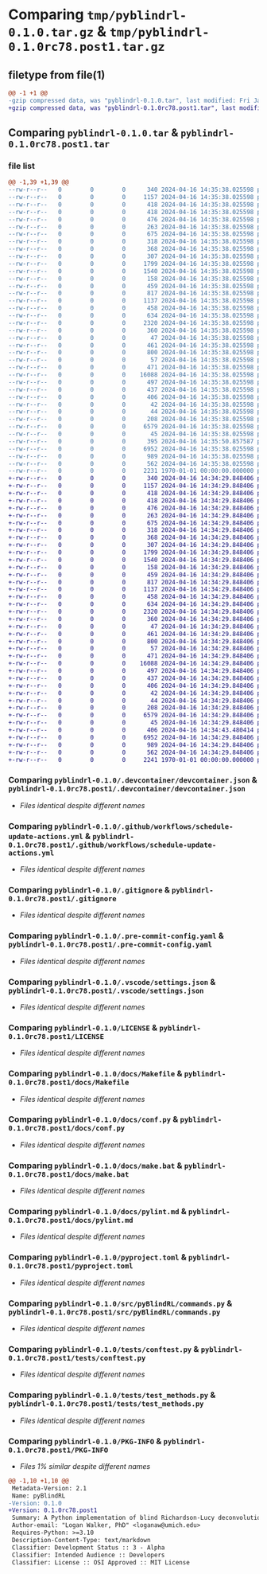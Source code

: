 # Comparing `tmp/pyblindrl-0.1.0.tar.gz` & `tmp/pyblindrl-0.1.0rc78.post1.tar.gz`

## filetype from file(1)

```diff
@@ -1 +1 @@
-gzip compressed data, was "pyblindrl-0.1.0.tar", last modified: Fri Jan  1 00:00:00 2016, max compression
+gzip compressed data, was "pyblindrl-0.1.0rc78.post1.tar", last modified: Fri Jan  1 00:00:00 2016, max compression
```

## Comparing `pyblindrl-0.1.0.tar` & `pyblindrl-0.1.0rc78.post1.tar`

### file list

```diff
@@ -1,39 +1,39 @@
--rw-r--r--   0        0        0      340 2024-04-16 14:35:38.025598 pyblindrl-0.1.0/.devcontainer/Dockerfile
--rw-r--r--   0        0        0     1157 2024-04-16 14:35:38.025598 pyblindrl-0.1.0/.devcontainer/devcontainer.json
--rw-r--r--   0        0        0      418 2024-04-16 14:35:38.025598 pyblindrl-0.1.0/.github/dependabot.yml
--rw-r--r--   0        0        0      418 2024-04-16 14:35:38.025598 pyblindrl-0.1.0/.github/template-sync.yml
--rw-r--r--   0        0        0      476 2024-04-16 14:35:38.025598 pyblindrl-0.1.0/.github/workflows/CI.yml
--rw-r--r--   0        0        0      263 2024-04-16 14:35:38.025598 pyblindrl-0.1.0/.github/workflows/publish.yml
--rw-r--r--   0        0        0      675 2024-04-16 14:35:38.025598 pyblindrl-0.1.0/.github/workflows/schedule-update-actions.yml
--rw-r--r--   0        0        0      318 2024-04-16 14:35:38.025598 pyblindrl-0.1.0/.github/workflows/semantic-pr-check.yml
--rw-r--r--   0        0        0      368 2024-04-16 14:35:38.025598 pyblindrl-0.1.0/.github/workflows/sphinx.yml
--rw-r--r--   0        0        0      307 2024-04-16 14:35:38.025598 pyblindrl-0.1.0/.github/workflows/template-sync.yml
--rw-r--r--   0        0        0     1799 2024-04-16 14:35:38.025598 pyblindrl-0.1.0/.gitignore
--rw-r--r--   0        0        0     1540 2024-04-16 14:35:38.025598 pyblindrl-0.1.0/.pre-commit-config.yaml
--rw-r--r--   0        0        0      158 2024-04-16 14:35:38.025598 pyblindrl-0.1.0/.pypirc
--rw-r--r--   0        0        0      459 2024-04-16 14:35:38.025598 pyblindrl-0.1.0/.vscode/launch.json
--rw-r--r--   0        0        0      817 2024-04-16 14:35:38.025598 pyblindrl-0.1.0/.vscode/settings.json
--rw-r--r--   0        0        0     1137 2024-04-16 14:35:38.025598 pyblindrl-0.1.0/LICENSE
--rw-r--r--   0        0        0      458 2024-04-16 14:35:38.025598 pyblindrl-0.1.0/README.md
--rw-r--r--   0        0        0      634 2024-04-16 14:35:38.025598 pyblindrl-0.1.0/docs/Makefile
--rw-r--r--   0        0        0     2320 2024-04-16 14:35:38.025598 pyblindrl-0.1.0/docs/conf.py
--rw-r--r--   0        0        0      360 2024-04-16 14:35:38.025598 pyblindrl-0.1.0/docs/devcontainer.md
--rw-r--r--   0        0        0       47 2024-04-16 14:35:38.025598 pyblindrl-0.1.0/docs/developer.md
--rw-r--r--   0        0        0      461 2024-04-16 14:35:38.025598 pyblindrl-0.1.0/docs/index.rst
--rw-r--r--   0        0        0      800 2024-04-16 14:35:38.025598 pyblindrl-0.1.0/docs/make.bat
--rw-r--r--   0        0        0       57 2024-04-16 14:35:38.025598 pyblindrl-0.1.0/docs/modules.rst
--rw-r--r--   0        0        0      471 2024-04-16 14:35:38.025598 pyblindrl-0.1.0/docs/pre-commit-config.md
--rw-r--r--   0        0        0    16088 2024-04-16 14:35:38.025598 pyblindrl-0.1.0/docs/pylint.md
--rw-r--r--   0        0        0      497 2024-04-16 14:35:38.025598 pyblindrl-0.1.0/docs/pyproject.md
--rw-r--r--   0        0        0      437 2024-04-16 14:35:38.025598 pyblindrl-0.1.0/docs/python_package.hello_world.rst
--rw-r--r--   0        0        0      406 2024-04-16 14:35:38.025598 pyblindrl-0.1.0/docs/python_package.rst
--rw-r--r--   0        0        0       42 2024-04-16 14:35:38.025598 pyblindrl-0.1.0/docs/requirements.txt
--rw-r--r--   0        0        0       44 2024-04-16 14:35:38.025598 pyblindrl-0.1.0/docs/vscode.md
--rw-r--r--   0        0        0      208 2024-04-16 14:35:38.025598 pyblindrl-0.1.0/docs/workflows.md
--rw-r--r--   0        0        0     6579 2024-04-16 14:35:38.025598 pyblindrl-0.1.0/pyproject.toml
--rw-r--r--   0        0        0       45 2024-04-16 14:35:38.025598 pyblindrl-0.1.0/src/README.md
--rw-r--r--   0        0        0      395 2024-04-16 14:35:50.857587 pyblindrl-0.1.0/src/pyBlindRL/__init__.py
--rw-r--r--   0        0        0     6952 2024-04-16 14:35:38.025598 pyblindrl-0.1.0/src/pyBlindRL/commands.py
--rw-r--r--   0        0        0      989 2024-04-16 14:35:38.025598 pyblindrl-0.1.0/tests/conftest.py
--rw-r--r--   0        0        0      562 2024-04-16 14:35:38.025598 pyblindrl-0.1.0/tests/test_methods.py
--rw-r--r--   0        0        0     2231 1970-01-01 00:00:00.000000 pyblindrl-0.1.0/PKG-INFO
+-rw-r--r--   0        0        0      340 2024-04-16 14:34:29.848406 pyblindrl-0.1.0rc78.post1/.devcontainer/Dockerfile
+-rw-r--r--   0        0        0     1157 2024-04-16 14:34:29.848406 pyblindrl-0.1.0rc78.post1/.devcontainer/devcontainer.json
+-rw-r--r--   0        0        0      418 2024-04-16 14:34:29.848406 pyblindrl-0.1.0rc78.post1/.github/dependabot.yml
+-rw-r--r--   0        0        0      418 2024-04-16 14:34:29.848406 pyblindrl-0.1.0rc78.post1/.github/template-sync.yml
+-rw-r--r--   0        0        0      476 2024-04-16 14:34:29.848406 pyblindrl-0.1.0rc78.post1/.github/workflows/CI.yml
+-rw-r--r--   0        0        0      263 2024-04-16 14:34:29.848406 pyblindrl-0.1.0rc78.post1/.github/workflows/publish.yml
+-rw-r--r--   0        0        0      675 2024-04-16 14:34:29.848406 pyblindrl-0.1.0rc78.post1/.github/workflows/schedule-update-actions.yml
+-rw-r--r--   0        0        0      318 2024-04-16 14:34:29.848406 pyblindrl-0.1.0rc78.post1/.github/workflows/semantic-pr-check.yml
+-rw-r--r--   0        0        0      368 2024-04-16 14:34:29.848406 pyblindrl-0.1.0rc78.post1/.github/workflows/sphinx.yml
+-rw-r--r--   0        0        0      307 2024-04-16 14:34:29.848406 pyblindrl-0.1.0rc78.post1/.github/workflows/template-sync.yml
+-rw-r--r--   0        0        0     1799 2024-04-16 14:34:29.848406 pyblindrl-0.1.0rc78.post1/.gitignore
+-rw-r--r--   0        0        0     1540 2024-04-16 14:34:29.848406 pyblindrl-0.1.0rc78.post1/.pre-commit-config.yaml
+-rw-r--r--   0        0        0      158 2024-04-16 14:34:29.848406 pyblindrl-0.1.0rc78.post1/.pypirc
+-rw-r--r--   0        0        0      459 2024-04-16 14:34:29.848406 pyblindrl-0.1.0rc78.post1/.vscode/launch.json
+-rw-r--r--   0        0        0      817 2024-04-16 14:34:29.848406 pyblindrl-0.1.0rc78.post1/.vscode/settings.json
+-rw-r--r--   0        0        0     1137 2024-04-16 14:34:29.848406 pyblindrl-0.1.0rc78.post1/LICENSE
+-rw-r--r--   0        0        0      458 2024-04-16 14:34:29.848406 pyblindrl-0.1.0rc78.post1/README.md
+-rw-r--r--   0        0        0      634 2024-04-16 14:34:29.848406 pyblindrl-0.1.0rc78.post1/docs/Makefile
+-rw-r--r--   0        0        0     2320 2024-04-16 14:34:29.848406 pyblindrl-0.1.0rc78.post1/docs/conf.py
+-rw-r--r--   0        0        0      360 2024-04-16 14:34:29.848406 pyblindrl-0.1.0rc78.post1/docs/devcontainer.md
+-rw-r--r--   0        0        0       47 2024-04-16 14:34:29.848406 pyblindrl-0.1.0rc78.post1/docs/developer.md
+-rw-r--r--   0        0        0      461 2024-04-16 14:34:29.848406 pyblindrl-0.1.0rc78.post1/docs/index.rst
+-rw-r--r--   0        0        0      800 2024-04-16 14:34:29.848406 pyblindrl-0.1.0rc78.post1/docs/make.bat
+-rw-r--r--   0        0        0       57 2024-04-16 14:34:29.848406 pyblindrl-0.1.0rc78.post1/docs/modules.rst
+-rw-r--r--   0        0        0      471 2024-04-16 14:34:29.848406 pyblindrl-0.1.0rc78.post1/docs/pre-commit-config.md
+-rw-r--r--   0        0        0    16088 2024-04-16 14:34:29.848406 pyblindrl-0.1.0rc78.post1/docs/pylint.md
+-rw-r--r--   0        0        0      497 2024-04-16 14:34:29.848406 pyblindrl-0.1.0rc78.post1/docs/pyproject.md
+-rw-r--r--   0        0        0      437 2024-04-16 14:34:29.848406 pyblindrl-0.1.0rc78.post1/docs/python_package.hello_world.rst
+-rw-r--r--   0        0        0      406 2024-04-16 14:34:29.848406 pyblindrl-0.1.0rc78.post1/docs/python_package.rst
+-rw-r--r--   0        0        0       42 2024-04-16 14:34:29.848406 pyblindrl-0.1.0rc78.post1/docs/requirements.txt
+-rw-r--r--   0        0        0       44 2024-04-16 14:34:29.848406 pyblindrl-0.1.0rc78.post1/docs/vscode.md
+-rw-r--r--   0        0        0      208 2024-04-16 14:34:29.848406 pyblindrl-0.1.0rc78.post1/docs/workflows.md
+-rw-r--r--   0        0        0     6579 2024-04-16 14:34:29.848406 pyblindrl-0.1.0rc78.post1/pyproject.toml
+-rw-r--r--   0        0        0       45 2024-04-16 14:34:29.848406 pyblindrl-0.1.0rc78.post1/src/README.md
+-rw-r--r--   0        0        0      406 2024-04-16 14:34:43.480414 pyblindrl-0.1.0rc78.post1/src/pyBlindRL/__init__.py
+-rw-r--r--   0        0        0     6952 2024-04-16 14:34:29.848406 pyblindrl-0.1.0rc78.post1/src/pyBlindRL/commands.py
+-rw-r--r--   0        0        0      989 2024-04-16 14:34:29.848406 pyblindrl-0.1.0rc78.post1/tests/conftest.py
+-rw-r--r--   0        0        0      562 2024-04-16 14:34:29.848406 pyblindrl-0.1.0rc78.post1/tests/test_methods.py
+-rw-r--r--   0        0        0     2241 1970-01-01 00:00:00.000000 pyblindrl-0.1.0rc78.post1/PKG-INFO
```

### Comparing `pyblindrl-0.1.0/.devcontainer/devcontainer.json` & `pyblindrl-0.1.0rc78.post1/.devcontainer/devcontainer.json`

 * *Files identical despite different names*

### Comparing `pyblindrl-0.1.0/.github/workflows/schedule-update-actions.yml` & `pyblindrl-0.1.0rc78.post1/.github/workflows/schedule-update-actions.yml`

 * *Files identical despite different names*

### Comparing `pyblindrl-0.1.0/.gitignore` & `pyblindrl-0.1.0rc78.post1/.gitignore`

 * *Files identical despite different names*

### Comparing `pyblindrl-0.1.0/.pre-commit-config.yaml` & `pyblindrl-0.1.0rc78.post1/.pre-commit-config.yaml`

 * *Files identical despite different names*

### Comparing `pyblindrl-0.1.0/.vscode/settings.json` & `pyblindrl-0.1.0rc78.post1/.vscode/settings.json`

 * *Files identical despite different names*

### Comparing `pyblindrl-0.1.0/LICENSE` & `pyblindrl-0.1.0rc78.post1/LICENSE`

 * *Files identical despite different names*

### Comparing `pyblindrl-0.1.0/docs/Makefile` & `pyblindrl-0.1.0rc78.post1/docs/Makefile`

 * *Files identical despite different names*

### Comparing `pyblindrl-0.1.0/docs/conf.py` & `pyblindrl-0.1.0rc78.post1/docs/conf.py`

 * *Files identical despite different names*

### Comparing `pyblindrl-0.1.0/docs/make.bat` & `pyblindrl-0.1.0rc78.post1/docs/make.bat`

 * *Files identical despite different names*

### Comparing `pyblindrl-0.1.0/docs/pylint.md` & `pyblindrl-0.1.0rc78.post1/docs/pylint.md`

 * *Files identical despite different names*

### Comparing `pyblindrl-0.1.0/pyproject.toml` & `pyblindrl-0.1.0rc78.post1/pyproject.toml`

 * *Files identical despite different names*

### Comparing `pyblindrl-0.1.0/src/pyBlindRL/commands.py` & `pyblindrl-0.1.0rc78.post1/src/pyBlindRL/commands.py`

 * *Files identical despite different names*

### Comparing `pyblindrl-0.1.0/tests/conftest.py` & `pyblindrl-0.1.0rc78.post1/tests/conftest.py`

 * *Files identical despite different names*

### Comparing `pyblindrl-0.1.0/tests/test_methods.py` & `pyblindrl-0.1.0rc78.post1/tests/test_methods.py`

 * *Files identical despite different names*

### Comparing `pyblindrl-0.1.0/PKG-INFO` & `pyblindrl-0.1.0rc78.post1/PKG-INFO`

 * *Files 1% similar despite different names*

```diff
@@ -1,10 +1,10 @@
 Metadata-Version: 2.1
 Name: pyBlindRL
-Version: 0.1.0
+Version: 0.1.0rc78.post1
 Summary: A Python implementation of blind Richardson-Lucy deconvolution
 Author-email: "Logan Walker, PhD" <loganaw@umich.edu>
 Requires-Python: >=3.10
 Description-Content-Type: text/markdown
 Classifier: Development Status :: 3 - Alpha
 Classifier: Intended Audience :: Developers
 Classifier: License :: OSI Approved :: MIT License
```

